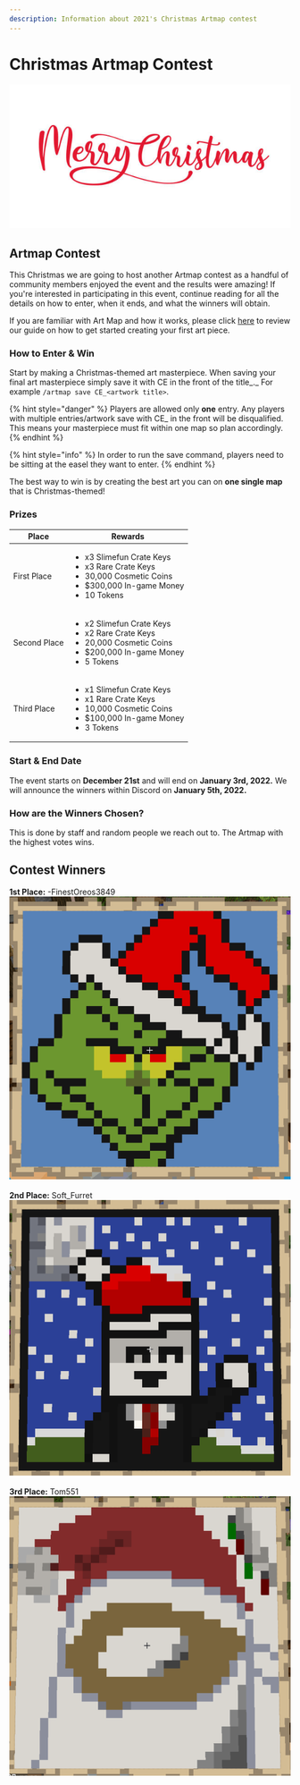 ```yaml
---
description: Information about 2021's Christmas Artmap contest
---
```


# Christmas Artmap Contest

![](../../../.gitbook/assets/istockphoto-1180139808-612x612.jpg)

## Artmap Contest

This Christmas we are going to host another Artmap contest as a handful of community members enjoyed the event and the results were amazing! If you're interested in participating in this event, continue reading for all the details on how to enter, when it ends, and what the winners will obtain.

If you are familiar with Art Map and how it works, please click [here](../../../servers/towny/art-map.md) to review our guide on how to get started creating your first art piece.&#x20;

### How to Enter **& Win**

Start by making a Christmas-themed art masterpiece. When saving your final art masterpiece simply save it with CE in the front of the title_._ For example `/artmap save CE_<artwork title>`.

{% hint style="danger" %}
Players are allowed only **one** entry. Any players with multiple entries/artwork save with CE\_ in the front will be disqualified. This means your masterpiece must fit within one map so plan accordingly.
{% endhint %}

{% hint style="info" %}
In order to run the save command, players need to be sitting at the easel they want to enter.&#x20;
{% endhint %}

The best way to win is by creating the best art you can on **one single map** that is Christmas-themed!

### Prizes

| Place        | Rewards                                                                                                                                            |
| ------------ | -------------------------------------------------------------------------------------------------------------------------------------------------- |
| First Place  | <ul><li>x3 Slimefun Crate Keys</li><li>x3 Rare Crate Keys</li><li>30,000 Cosmetic Coins</li><li>$300,000 In-game Money</li><li>10 Tokens</li></ul> |
| Second Place | <ul><li>x2 Slimefun Crate Keys</li><li>x2 Rare Crate Keys</li><li>20,000 Cosmetic Coins</li><li>$200,000 In-game Money</li><li>5 Tokens</li></ul>  |
| Third Place  | <ul><li>x1 Slimefun Crate Keys</li><li>x1 Rare Crate Keys</li><li>10,000 Cosmetic Coins</li><li>$100,000 In-game Money</li><li>3 Tokens</li></ul>  |

### Start & End Date

The event starts on **December 21st** and will end on **January 3rd, 2022.** We will announce the winners within Discord on **January 5th, 2022.**

### How are the Winners Chosen?

This is done by staff and random people we reach out to. The Artmap with the highest votes wins.

## Contest Winners

**1st Place:** -FinestOreos3849\
![](<../../../.gitbook/assets/image (292) (2).png>)\
\
**2nd Place:** Soft\_Furret\
![](<../../../.gitbook/assets/image (288) (1) (1).png>)\
\
**3rd Place:** Tom551\
![](<../../../.gitbook/assets/image (284).png>)

